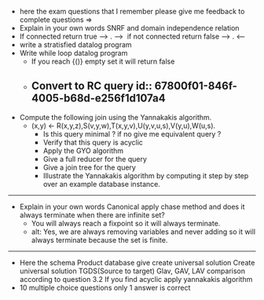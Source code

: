 - here the exam questions that I remember please give me feedback to complete questions =>
- Explain in your own words SNRF and domain independence relation
- If connected return true —> . —->  if not connected return false —> .  <——
- write a stratisfied datalog program
- Write while loop datalog program
	- If you reach {()} empty set it will return false
	- Convert to RC query
	  id:: 67800f01-846f-4005-b68d-e256f1d107a4
	  ---
- Compute the following join using the Yannakakis algorithm.
	- (x,y) <- R(x,y,z),S(v,y,w),T(x,y,v),U(y,v,u,s),V(y,u),W(u,s).
		- Is this query minimal ? if no give me equivalent query ?
		- Verify that this query is acyclic
		- Apply the GYO algorithm
		- Give a full reducer for the query
		- Give a join tree for the query
		- Illustrate the Yannakakis algorithm by computing it step by step over an example
		  database instance.
- ---
- Explain in your own words Canonical apply chase method and  does it always terminate when there are infinite set?
	- You will always reach a fixpoint so it will always terminate.
	- alt: Yes, we are always removing variables and never adding so it will always terminate because the set is finite.
- ---
- Here the schema Product database give create universal solution
  Create universal solution TGDS(Source to target)
  Glav, GAV, LAV comparison according to question 3.2
  If you find acyclic apply yannakakis algorithm
- 10 multiple choice questions only 1 answer is correct